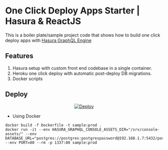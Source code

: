 # One Click Deploy Apps Starter | Hasura & ReactJS

This is a boiler plate/sample project code that shows how to build one click deploy apps with [Hasura GraphQL Engine](http://hasura.io)

## Features
1. Hasura setup with custom front end codebase in a single container.
2. Heroku one click deploy with automatic post-deploy DB migrations.
3. Docker scripts

## Deploy

<p align="center">
  <a href="https://heroku.com/deploy?template=https://github.com/soorajshankar/project_starter/tree/stable" alt="Deploy to Heroku">
     <img alt="Deploy" src="https://www.herokucdn.com/deploy/button.svg"/>
  </a>
</p>


* Using Docker 

```shell
docker build -f Dockerfile -t sample:prod .
docker run -it --env HASURA_GRAPHQL_CONSOLE_ASSETS_DIR="/srv/console-assets/" --env DATABASE_URL="postgres://postgres:postgrespassword@192.168.1.7:5432/postgres" --env PORT=80 --rm -p 1337:80 sample:prod

```
